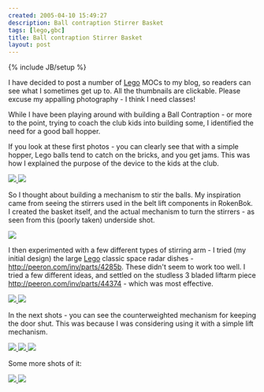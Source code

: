 ```yaml
---
created: 2005-04-10 15:49:27
description: Ball contraption Stirrer Basket
tags: [lego,gbc]
title: Ball contraption Stirrer Basket
layout: post
---
```

{% include JB/setup %}

I have decided to post a number of [Lego](Lego "The best known construction toy") MOCs to my blog, so readers can see what I sometimes get up to. All the thumbnails are clickable. Please excuse my appalling photography - I think I need classes!

While I have been playing around with building a Ball Contraption - or more to the point, trying to coach the club kids into building some, I identified the need for a good ball hopper.
<!--more-->

If you look at these first photos - you can clearly see that with a simple hopper, Lego balls tend to catch on the bricks, and you get jams. This was how I explained the purpose of the device to the kids at the club.

<a href="browseimage211">
    <img src="image211&amp;thumb=1"/>
</a>
<a href="browseimage212">
    <img src="image212&amp;thumb=1"/>
</a>

So I thought about building a mechanism to stir the balls. My inspiration came from seeing the stirrers used in the belt lift components in RokenBok. I created the basket itself, and the actual mechanism to turn the stirrers - as seen from this (poorly taken) underside shot.

<a href="browseimage215">
    <img src="image215&amp;thumb=1"/>
</a>

I then experimented with a few different types of stirring arm - I tried (my initial design) the large [Lego](Lego "The best known construction toy") classic space radar dishes -
<a href="http://peeron.com/inv/parts/4285b">http://peeron.com/inv/parts/4285b</a>. These didn't seem to work too well. I tried a few different ideas, and settled on the studless 3 bladed liftarm piece <a href="http://peeron.com/inv/parts/44374">http://peeron.com/inv/parts/44374</a> - which was most effective.

<a href="browseimage213">
    <img src="image213&amp;thumb=1"/>
</a>
<a href="browseimage214">
   <img src="image214&amp;thumb=1"/>
</a>

In the next shots - you can see the counterweighted mechanism for keeping the door shut. This was because I was considering using it with a simple lift mechanism.

<a href="browseimage207">
   <img src="image207&amp;thumb=1"/>
</a>
<a href="browseimage208">
   <img src="image208&amp;thumb=1"/>
</a>
<a href="browseimage216">
   <img src="image216&amp;thumb=1"/>
</a>

Some more shots of it:

<a href="browseimage209">
   <img src="image209&amp;thumb=1"/>
</a>
<a href="browseimage210">
    <img src="image210&amp;thumb=1"/>
</a>
